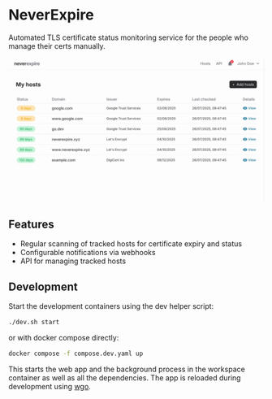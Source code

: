 # NeverExpire

Automated TLS certificate status monitoring service for the people who manage their certs manually.

![App screenshot](/assets/static/images/screenshot.webp)

## Features

- Regular scanning of tracked hosts for certificate expiry and status
- Configurable notifications via webhooks
- API for managing tracked hosts

## Development

Start the development containers using the dev helper script:

```sh
./dev.sh start
```

or with docker compose directly:

```sh
docker compose -f compose.dev.yaml up
```

This starts the web app and the background process in the workspace container as well as all the
dependencies. The app is reloaded during development using [wgo](https://github.com/bokwoon95/wgo).
